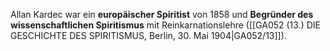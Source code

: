 
Allan Kardec war ein **europäischer Spiritist** von 1858 und **Begründer des wissenschaftlichen Spiritismus** mit Reinkarnationslehre ([[GA052 (13.) DIE GESCHICHTE DES SPIRITISMUS, Berlin, 30. Mai 1904|GA052/13]]).
